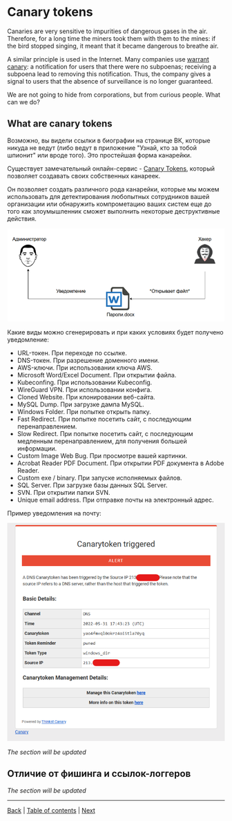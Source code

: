 # Canary tokens

Canaries are very sensitive to impurities of dangerous gases in the air.
Therefore, for a long time the miners took them with them to the mines:
if the bird stopped singing, it meant that it became dangerous to breathe air.

A similar principle is used in the Internet. Many
companies use [warrant canary](https://en.wikipedia.org/wiki/Warrant_canary):
a notification for users that there were no subpoenas; receiving a subpoena
lead to removing this notification. Thus, the company gives a signal to users
that the absence of surveillance is no longer guaranteed.

We are not going to hide from corporations, but from curious people.
What can we do?

## What are canary tokens

Возможно, вы видели ссылки в биографии на странице ВК, которые никуда
не ведут (либо ведут в приложение "Узнай, кто за тобой шпионит" или
вроде того). Это простейшая форма канарейки.

Существует замечательный онлайн-сервис - [Canary Tokens](https://canarytokens.org/generate), который позволяет создавать своих собственных канареек.

Он позволяет создать различного рода канарейки, которые мы можем использовать для детектирования любопытных сотрудников вашей организации или обнаружить компрометацию ваших систем еще до того как злоумышленник сможет выполнить некоторые деструктивные действия.

<img width="550" alt="Выключение автозаполнения в поисковой строке" src="../img/canary_token_flow.png">

Какие виды можно сгенерировать и при каких условиях будет получено уведомление:
-  URL-токен. При переходе по ссылке.
-  DNS-токен. При разрешение доменного имени.
-  AWS-ключи. При использовании ключа AWS.
-  Microsoft Word/Excel Document. При открытии файла.
-  Kubeconfing. При использовании Kubeconfig.
-  WireGuard VPN. При использовании конфига.
-  Cloned Website. При клонировании веб-сайта.
-  MySQL Dump. При загрузке дампа MySQL.
-  Windows Folder. При попытке открыть папку.
-  Fast Redirect. При попытке посетить сайт, с последующим перенаправлением.
-  Slow Redirect. При попытке посетить сайт, с последующим медленным перенаправлением, для получения большей информации.
-  Custom Image Web Bug. При просмотре вашей картинки.
-  Acrobat Reader PDF Document. При открытии PDF документа в Adobe Reader.
-  Custom exe / binary. При запуске исполняемых файлов.
-  SQL Server. При загрузке базы данных SQL Server.
-  SVN. При открытии папки SVN.
-  Unique email address. При отправке почты на электронный адрес.

Пример уведомления на почту:

<img width="550" alt="Выключение автозаполнения в поисковой строке" src="../img/canary_token_example.png">

*The section will be updated*

## Отличие от фишинга и ссылок-логгеров

*The section will be updated*

---

[Back](./breach-detection.md) | [Table of contents](../README.md) | [Next](./platforms.md)